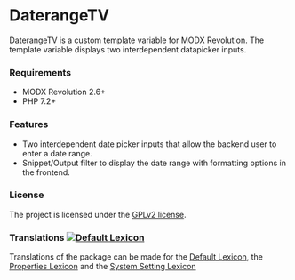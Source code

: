 # DaterangeTV

DaterangeTV is a custom template variable for MODX Revolution. The template
variable displays two interdependent datapicker inputs.

### Requirements

* MODX Revolution 2.6+
* PHP 7.2+

### Features

* Two interdependent date picker inputs that allow the backend user to enter a date range.
* Snippet/Output filter to display the date range with formatting options in the frontend.

### License

The project is licensed under the [GPLv2 license](https://github.com/Jako/DaterangeTV/LICENSE.md).

### Translations [![Default Lexicon](https://hosted.weblate.org/widget/modx-extras/daterangetv/standard/svg-badge.svg)](https://hosted.weblate.org/projects/modx-extras/daterangetv/)

Translations of the package can be made for the [Default Lexicon](https://hosted.weblate.org/projects/modx-extras/daterangetv/standard/), the [Properties Lexicon](https://hosted.weblate.org/projects/modx-extras/daterangetv/properties/) and the [System Setting Lexicon](https://hosted.weblate.org/projects/modx-extras/daterangetv/system-settings/)

